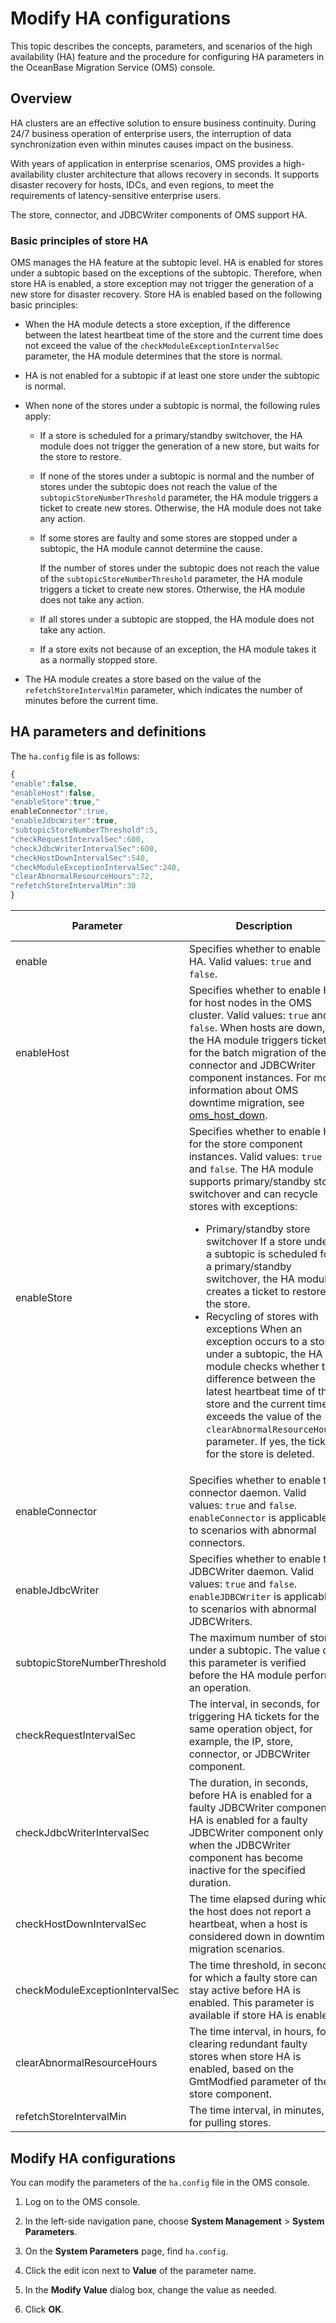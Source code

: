 # Modify HA configurations

This topic describes the concepts, parameters, and scenarios of the high availability (HA) feature and the procedure for configuring HA parameters in the OceanBase Migration Service (OMS) console.

## Overview

HA clusters are an effective solution to ensure business continuity. During 24/7 business operation of enterprise users, the interruption of data synchronization even within minutes causes impact on the business.

With years of application in enterprise scenarios, OMS provides a high-availability cluster architecture that allows recovery in seconds. It supports disaster recovery for hosts, IDCs, and even regions, to meet the requirements of latency-sensitive enterprise users.

The store, connector, and JDBCWriter components of OMS support HA.

### Basic principles of store HA

OMS manages the HA feature at the subtopic level. HA is enabled for stores under a subtopic based on the exceptions of the subtopic. Therefore, when store HA is enabled, a store exception may not trigger the generation of a new store for disaster recovery. Store HA is enabled based on the following basic principles:

* When the HA module detects a store exception, if the difference between the latest heartbeat time of the store and the current time does not exceed the value of the `checkModuleExceptionIntervalSec` parameter, the HA module determines that the store is normal.

* HA is not enabled for a subtopic if at least one store under the subtopic is normal.

* When none of the stores under a subtopic is normal, the following rules apply:

  * If a store is scheduled for a primary/standby switchover, the HA module does not trigger the generation of a new store, but waits for the store to restore.

  * If none of the stores under a subtopic is normal and the number of stores under the subtopic does not reach the value of the `subtopicStoreNumberThreshold` parameter, the HA module triggers a ticket to create new stores. Otherwise, the HA module does not take any action.

  * If some stores are faulty and some stores are stopped under a subtopic, the HA module cannot determine the cause.

      If the number of stores under the subtopic does not reach the value of the `subtopicStoreNumberThreshold` parameter, the HA module triggers a ticket to create new stores. Otherwise, the HA module does not take any action.

  * If all stores under a subtopic are stopped, the HA module does not take any action.

  * If a store exits not because of an exception, the HA module takes it as a normally stopped store.

* The HA module creates a store based on the value of the `refetchStoreIntervalMin` parameter, which indicates the number of minutes before the current time.

## HA parameters and definitions

The `ha.config` file is as follows:

```javascript
{
"enable":false,
"enableHost":false,
"enableStore":true,"
enableConnector":true,
"enableJdbcWriter":true,
"subtopicStoreNumberThreshold":5,
"checkRequestIntervalSec":600,
"checkJdbcWriterIntervalSec":600,
"checkHostDownIntervalSec":540,
"checkModuleExceptionIntervalSec":240,
"clearAbnormalResourceHours":72,
"refetchStoreIntervalMin":30
}
```

| Parameter | Description | Default value |
|---------------------------------|---------------------------------------------------------|--------------------|
| enable | Specifies whether to enable HA. Valid values: `true` and `false`. | `false` |
| enableHost | Specifies whether to enable HA for host nodes in the OMS cluster. Valid values: `true` and `false`. When hosts are down, the HA module triggers tickets for the batch migration of the connector and JDBCWriter component instances. For more information about OMS downtime migration, see [oms_host_down](../../1200.reference-guide/300.alarm-reference/100.oms-host-down.md). | `false` |
| enableStore | Specifies whether to enable HA for the store component instances. Valid values: `true` and `false`. The HA module supports primary/standby store switchover and can recycle stores with exceptions: <ul><li> Primary/standby store switchover If a store under a subtopic is scheduled for a primary/standby switchover, the HA module creates a ticket to restore the store.   <li> Recycling of stores with exceptions When an exception occurs to a store under a subtopic, the HA module checks whether the difference between the latest heartbeat time of the store and the current time exceeds the value of the `clearAbnormalResourceHours` parameter. If yes, the ticket for the store is deleted. </ul> | `true` |
| enableConnector | Specifies whether to enable the connector daemon. Valid values: `true` and `false`. `enableConnector` is applicable to scenarios with abnormal connectors. | `true` |
| enableJdbcWriter | Specifies whether to enable the JDBCWriter daemon. Valid values: `true` and `false`. `enableJDBCWriter` is applicable to scenarios with abnormal JDBCWriters. | `true` |
| subtopicStoreNumberThreshold | The maximum number of stores under a subtopic. The value of this parameter is verified before the HA module performs an operation. | 5 |
| checkRequestIntervalSec | The interval, in seconds, for triggering HA tickets for the same operation object, for example, the IP, store, connector, or JDBCWriter component. | 600 |
| checkJdbcWriterIntervalSec | The duration, in seconds, before HA is enabled for a faulty JDBCWriter component. HA is enabled for a faulty JDBCWriter component only when the JDBCWriter component has become inactive for the specified duration. | 600 |
| checkHostDownIntervalSec | The time elapsed during which the host does not report a heartbeat, when a host is considered down in downtime migration scenarios. | 540 |
| checkModuleExceptionIntervalSec | The time threshold, in seconds, for which a faulty store can stay active before HA is enabled. This parameter is available if store HA is enabled. | 240 |
| clearAbnormalResourceHours | The time interval, in hours, for clearing redundant faulty stores when store HA is enabled, based on the GmtModfied parameter of the store component. | 72 |
| refetchStoreIntervalMin | The time interval, in minutes, for pulling stores. | 30 |

## Modify HA configurations

You can modify the parameters of the `ha.config` file in the OMS console.

1. Log on to the OMS console.

2. In the left-side navigation pane, choose **System Management** \> **System Parameters**.

3. On the **System Parameters** page, find `ha.config`.

4. Click the edit icon next to **Value** of the parameter name.

5. In the **Modify Value** dialog box, change the value as needed.

6. Click **OK**.
